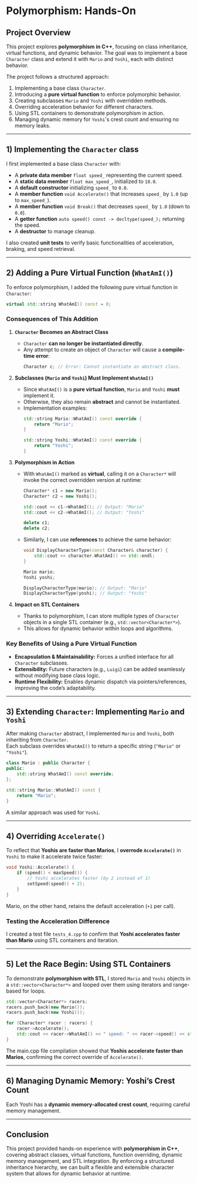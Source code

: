 # **Polymorphism: Hands-On**

## **Project Overview**  
This project explores **polymorphism in C++**, focusing on class inheritance, virtual functions, and dynamic behavior. 
The goal was to implement a base `Character` class and extend it with `Mario` and `Yoshi`, each with distinct behavior.  

The project follows a structured approach:  
1. Implementing a base class `Character`.  
2. Introducing a **pure virtual function** to enforce polymorphic behavior.  
3. Creating subclasses `Mario` and `Yoshi` with overridden methods.  
4. Overriding acceleration behavior for different characters.  
5. Using STL containers to demonstrate polymorphism in action.  
6. Managing dynamic memory for `Yoshi`'s crest count and ensuring no memory leaks.  

---

## **1) Implementing the `Character` class**  
I first implemented a base class `Character` with:  
- A **private data member** `float speed_` representing the current speed.  
- A **static data member** `float max_speed_`, initialized to `10.0`.  
- A **default constructor** initializing `speed_` to `0.0`.  
- A **member function** `void Accelerate()` that increases `speed_` by `1.0` (up to `max_speed_`).  
- A **member function** `void Break()` that decreases `speed_` by `1.0` (down to `0.0`).  
- A **getter function** `auto speed() const -> decltype(speed_);` returning the speed.  
- A **destructor** to manage cleanup.  

I also created **unit tests** to verify basic functionalities of acceleration, braking, and speed retrieval.  

---

## **2) Adding a Pure Virtual Function (`WhatAmI()`)**  
To enforce polymorphism, I added the following pure virtual function in `Character`:  

```cpp
virtual std::string WhatAmI() const = 0;
```

### **Consequences of This Addition**  
1. **`Character` Becomes an Abstract Class**  
   - `Character` **can no longer be instantiated directly**.  
   - Any attempt to create an object of `Character` will cause a **compile-time error**:  
     ```cpp
     Character c; // Error: Cannot instantiate an abstract class.
     ```

2. **Subclasses (`Mario` and `Yoshi`) Must Implement `WhatAmI()`**  
   - Since `WhatAmI()` is a **pure virtual function**, `Mario` and `Yoshi` **must** implement it.  
   - Otherwise, they also remain **abstract** and cannot be instantiated.  
   - Implementation examples:  
     ```cpp
     std::string Mario::WhatAmI() const override {
         return "Mario";
     }

     std::string Yoshi::WhatAmI() const override {
         return "Yoshi";
     }
     ```

3. **Polymorphism in Action**  
   - With `WhatAmI()` marked as **virtual**, calling it on a `Character*` will invoke the correct overridden version at runtime:  
     ```cpp
     Character* c1 = new Mario();
     Character* c2 = new Yoshi();

     std::cout << c1->WhatAmI(); // Output: "Mario"
     std::cout << c2->WhatAmI(); // Output: "Yoshi"

     delete c1;
     delete c2;
     ```
   - Similarly, I can use **references** to achieve the same behavior:  
     ```cpp
     void DisplayCharacterType(const Character& character) {
         std::cout << character.WhatAmI() << std::endl;
     }

     Mario mario;
     Yoshi yoshi;

     DisplayCharacterType(mario); // Output: "Mario"
     DisplayCharacterType(yoshi); // Output: "Yoshi"
     ```

4. **Impact on STL Containers**  
   - Thanks to polymorphism, I can store multiple types of `Character` objects in a single STL container (e.g., `std::vector<Character*>`).  
   - This allows for dynamic behavior within loops and algorithms.  

### **Key Benefits of Using a Pure Virtual Function**  
- **Encapsulation & Maintainability:** Forces a unified interface for all `Character` subclasses.  
- **Extensibility:** Future characters (e.g., `Luigi`) can be added seamlessly without modifying base class logic.  
- **Runtime Flexibility:** Enables dynamic dispatch via pointers/references, improving the code’s adaptability.  

---

## **3) Extending `Character`: Implementing `Mario` and `Yoshi`**  
After making `Character` abstract, I implemented `Mario` and `Yoshi`, both inheriting from `Character`.  
Each subclass overrides `WhatAmI()` to return a specific string (`"Mario"` or `"Yoshi"`).  

```cpp
class Mario : public Character {
public:
    std::string WhatAmI() const override;
};
```
```cpp
std::string Mario::WhatAmI() const {
    return "Mario";
}
```
A similar approach was used for `Yoshi`.

---

## **4) Overriding `Accelerate()`**  
To reflect that **Yoshis are faster than Marios**, I **overrode `Accelerate()`** in `Yoshi` to make it accelerate twice faster:  

```cpp
void Yoshi::Accelerate() {
    if (speed() < maxSpeed()) {
        // Yoshi accelerates faster (by 2 instead of 1)
        setSpeed(speed() + 2);
    }
}
```
Mario, on the other hand, retains the default acceleration (`+1` per call).  

### **Testing the Acceleration Difference**  
I created a test file `tests_4.cpp` to confirm that **Yoshi accelerates faster than Mario** using STL containers and iteration.  

---

## **5) Let the Race Begin: Using STL Containers**  
To demonstrate **polymorphism with STL**, I stored `Mario` and `Yoshi` objects in a `std::vector<Character*>` and looped over them using iterators and range-based for loops.  

```cpp
std::vector<Character*> racers;
racers.push_back(new Mario());
racers.push_back(new Yoshi());

for (Character* racer : racers) {
    racer->Accelerate();
    std::cout << racer->WhatAmI() << " speed: " << racer->speed() << std::endl;
}
```
The main.cpp file compilation showed that **Yoshis accelerate faster than Marios**, confirming the correct override of `Accelerate()`.

---

## **6) Managing Dynamic Memory: Yoshi’s Crest Count**  
Each Yoshi has a **dynamic memory-allocated crest count**, requiring careful memory management.  

---

## **Conclusion**  
This project provided hands-on experience with **polymorphism in C++**, covering abstract classes, virtual functions, function overriding, dynamic memory management, and STL integration. By enforcing a structured inheritance hierarchy, we can built a flexible and extensible character system that allows for dynamic behavior at runtime.

